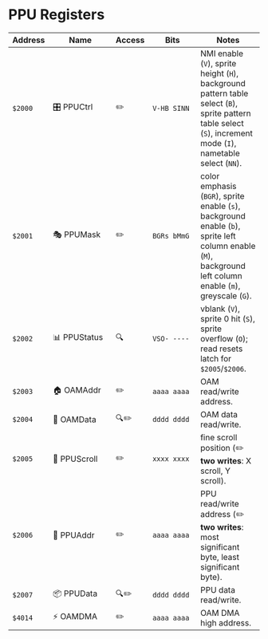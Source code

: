 # PPU Registers

| Address | <div style="min-width:110px">Name</div> | <div style="min-width:50px">Access</div> | <div style="min-width:80px">Bits</div> | Notes                                                                                                                                                           |
| ------- | --------------------------------------- | ---------------------------------------- | -------------------------------------- | --------------------------------------------------------------------------------------------------------------------------------------------------------------- |
| `$2000` | 🎛️ PPUCtrl                              | ✏️                                       | `V-HB SINN`                            | NMI enable (`V`), sprite height (`H`), background pattern table select (`B`), sprite pattern table select (`S`), increment mode (`I`), nametable select (`NN`). |
| `$2001` | 🎭 PPUMask                              | ✏️                                       | `BGRs bMmG`                            | color emphasis (`BGR`), sprite enable (`s`), background enable (`b`), sprite left column enable (`M`), background left column enable (`m`), greyscale (`G`).    |
| `$2002` | 📊 PPUStatus                            | 🔍                                       | `VSO- ----`                            | vblank (`V`), sprite 0 hit (`S`), sprite overflow (`O`); read resets latch for `$2005`/`$2006`.                                                                 |
| `$2003` | 🏠 OAMAddr                              | ✏️                                       | `aaaa aaaa`                            | OAM read/write address.                                                                                                                                         |
| `$2004` | 📝 OAMData                              | 🔍✏️                                     | `dddd dddd`                            | OAM data read/write.                                                                                                                                            |
| `$2005` | 📜 PPUScroll                            | ✏️                                       | `xxxx xxxx`                            | fine scroll position (✏️ **two writes**: X scroll, Y scroll).                                                                                                   |
| `$2006` | 📍 PPUAddr                              | ✏️                                       | `aaaa aaaa`                            | PPU read/write address (✏️ **two writes**: most significant byte, least significant byte).                                                                      |
| `$2007` | 📦 PPUData                              | 🔍✏️                                     | `dddd dddd`                            | PPU data read/write.                                                                                                                                            |
| `$4014` | ⚡ OAMDMA                               | ✏️                                       | `aaaa aaaa`                            | OAM DMA high address.                                                                                                                                           |
